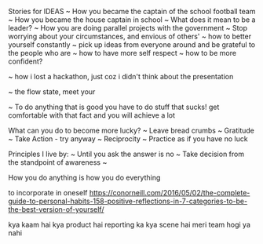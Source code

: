 Stories for IDEAS
~ How you became the captain of the school football team
~ How you became the house captain in school
~ What does it mean to be a leader?
~ How you are doing parallel projects with the government
~ Stop worrying about your circumstances, and envious of others'
~ how to better yourself constantly
~ pick up ideas from everyone around and be grateful to the people who are
~ how to have more self respect
~ how to be more confident?

~ how i lost a hackathon, just coz i didn't think about the presentation


~ the flow state, meet your


~ To do anything that is good you have to do stuff that sucks! get comfortable with that fact and you will achieve a lot


What can you do to become more lucky?
~ Leave bread crumbs
~ Gratitude
~ Take Action - try anyway
~ Reciprocity
~ Practice as if you have no luck

Principles I live by:
~ Until you ask the answer is no
~ Take decision from the standpoint of awareness
~

<Recently added> How you do anything is how you do everything


to incorporate in oneself
https://conorneill.com/2016/05/02/the-complete-guide-to-personal-habits-158-positive-reflections-in-7-categories-to-be-the-best-version-of-yourself/




kya kaam hai
kya product hai
reporting ka kya scene hai
meri team hogi ya nahi
